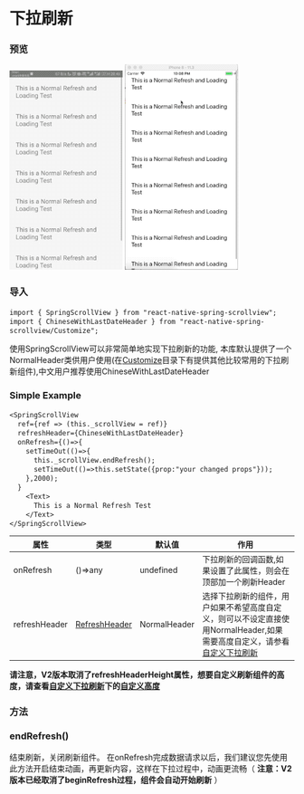# 下拉刷新

### 预览
![Preview](../../res/RefreshAndroid.gif)
![Preview](../../res/RefreshIOS.gif)

### 导入

```$js
import { SpringScrollView } from "react-native-spring-scrollview";
import { ChineseWithLastDateHeader } from "react-native-spring-scrollview/Customize";
```

使用SpringScrollView可以非常简单地实现下拉刷新的功能, 本库默认提供了一个NormalHeader类供用户使用(在[Customize](https://github.com/bolan9999/react-native-spring-scrollview/tree/master/src/Customize)目录下有提供其他比较常用的下拉刷新组件),中文用户推荐使用ChineseWithLastDateHeader

### Simple Example

```$js
<SpringScrollView
  ref={ref => (this._scrollView = ref)}
  refreshHeader={ChineseWithLastDateHeader}
  onRefresh={()=>{
    setTimeOut(()=>{
      this._scrollView.endRefresh();
      setTimeOut(()=>this.setState({prop:"your changed props"}));
    },2000);
  }
    <Text>
      This is a Normal Refresh Test
    </Text>
</SpringScrollView>
```

属性  |  类型  |  默认值  |  作用  
---- | ------ | --------- | --------
onRefresh | ()=>any | undefined | 下拉刷新的回调函数,如果设置了此属性，则会在顶部加一个刷新Header
refreshHeader | [RefreshHeader](https://github.com/bolan9999/react-native-spring-scrollview/blob/master/src/RefreshHeader.js) | NormalHeader | 选择下拉刷新的组件，用户如果不希望高度自定义，则可以不设定直接使用NormalHeader,如果需要高度自定义，请参看[自定义下拉刷新](zh-cn/V2/CustomRefresh)


**请注意，V2版本取消了refreshHeaderHeight属性，想要自定义刷新组件的高度，请查看[自定义下拉刷新](zh-cn/V2/CustomRefresh)下的[自定义高度](zh-cn/V2/CustomRefresh?id=自定义刷新组件的高度)**


### 方法

### endRefresh()

结束刷新，关闭刷新组件。 在onRefresh完成数据请求以后，我们建议您先使用此方法开启结束动画，再更新内容，这样在下拉过程中，动画更流畅（ **注意：V2版本已经取消了beginRefresh过程，组件会自动开始刷新** ）

